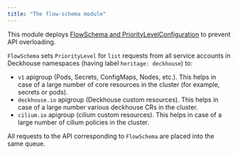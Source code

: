 ```yaml
---
title: "The flow-schema module"
---
```


This module deploys [FlowSchema and PriorityLevelConfiguration](https://kubernetes.io/docs/concepts/cluster-administration/flow-control/) to prevent API overloading.


`FlowSchema` sets `PriorityLevel` for `list` requests from all service accounts in Deckhouse namespaces (having label `heritage: deckhouse`) to:
* `v1` apigroup (Pods, Secrets, ConfigMaps, Nodes, etc.). This helps in case of a large number of core resources in the cluster (for example, secrets or pods).
* `deckhouse.io` apigroup (Deckhouse custom resources). This helps in case of a large number various deckhouse CRs in the cluster.
* `cilium.io` apigroup (cilium custom resources). This helps in case of a large number of cilium policies in the cluster.

All requests to the API corresponding to `FlowSchema` are placed into the same queue.

